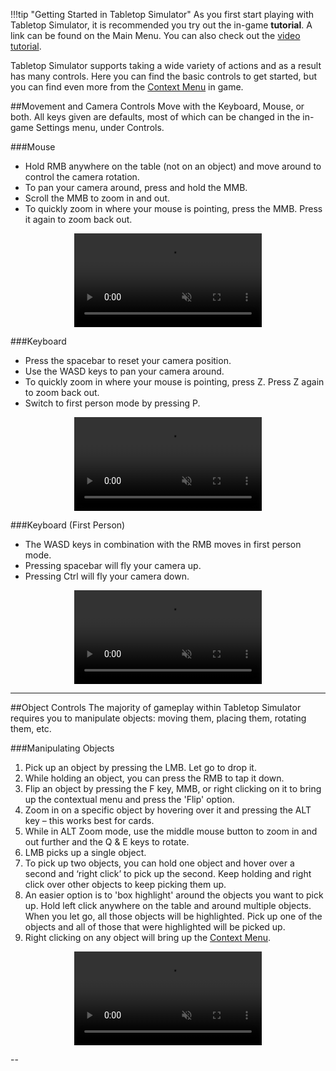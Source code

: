 !!!tip "Getting Started in Tabletop Simulator"
    As you first start playing with Tabletop Simulator, it is recommended you try out the in-game **tutorial**. A link can be found on the Main Menu. You can also check out the [video tutorial](/getting-started/video-tutorials#basic-controls).

Tabletop Simulator supports taking a wide variety of actions and as a result has many controls. Here you can find the basic controls to get started, but you can find even more from the [Context Menu](context-menu) in game.

##Movement and Camera Controls
Move with the Keyboard, Mouse, or both. All keys given are defaults, most of which can be changed in the in-game Settings menu, under Controls.

###Mouse
* Hold RMB anywhere on the table (not on an object) and move around to control the camera rotation.
* To pan your camera around, press and hold the MMB.
* Scroll the MMB to zoom in and out.
* To quickly zoom in where your mouse is pointing, press the MMB. Press it again to zoom back out.

<center>
    <video controls
        loop
        autoPlay
        muted
        src="/img/basic-controls/mouse.webm">
        Sorry, your browser doesn't support embedded videos.
    </video>
</center>

###Keyboard
* Press the spacebar to reset your camera position.
* Use the WASD keys to pan your camera around.
* To quickly zoom in where your mouse is pointing, press Z. Press Z again to zoom back out.
* Switch to first person mode by pressing P.

<center>
    <video controls
        loop
        autoPlay
        muted
        src="/img/basic-controls/keyboard.webm">
        Sorry, your browser doesn't support embedded videos.
    </video>
</center>

###Keyboard (First Person)
* The WASD keys in combination with the RMB moves in first person mode.
* Pressing spacebar will fly your camera up.
* Pressing Ctrl will fly your camera down.

<center>
    <video controls
        loop
        autoPlay
        muted
        src="/img/basic-controls/keyboard-fp.webm">
        Sorry, your browser doesn't support embedded videos.
    </video>
</center>

---


##Object Controls
The majority of gameplay within Tabletop Simulator requires you to manipulate objects: moving them, placing them, rotating them, etc.

###Manipulating Objects
1. Pick up an object by pressing the LMB. Let go to drop it.
2. While holding an object, you can press the RMB to tap it down.
3. Flip an object by pressing the F key, MMB, or right clicking on it to bring up the contextual menu and press the 'Flip' option.
4. Zoom in on a specific object by hovering over it and pressing the ALT key – this works best for cards.
5. While in ALT Zoom mode, use the middle mouse button to zoom in and out further and the Q & E keys to rotate.
6. LMB picks up a single object.
7. To pick up two objects, you can hold one object and hover over a second and ‘right click’ to pick up the second. Keep holding and right click over other objects to keep picking them up.
8. An easier option is to 'box highlight' around the objects you want to pick up. Hold left click anywhere on the table and around multiple objects. When you let go, all those objects will be highlighted. Pick up one of the objects and all of those that were highlighted will be picked up.
9. Right clicking on any object will bring up the [Context Menu](context-menu).

<center>
    <video controls
        loop
        autoPlay
        muted
        src="/img/basic-controls/object-controls.webm">
        Sorry, your browser doesn't support embedded videos.
    </video>
</center>

--
